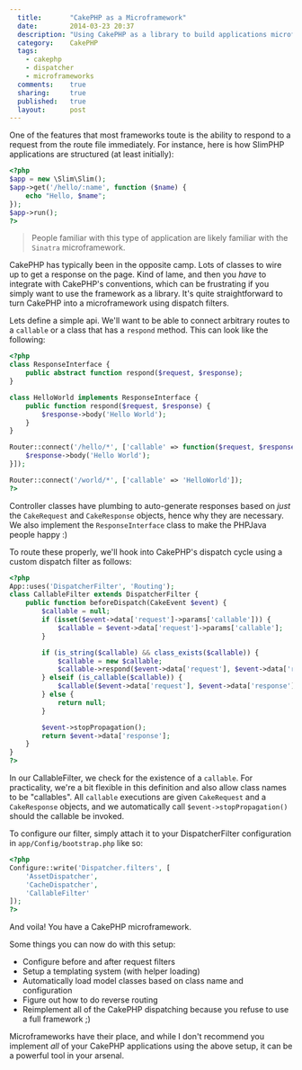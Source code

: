 ```yaml
---
  title:       "CakePHP as a Microframework"
  date:        2014-03-23 20:37
  description: "Using CakePHP as a library to build applications microframework-style"
  category:    CakePHP
  tags:
    - cakephp
    - dispatcher
    - microframeworks
  comments:    true
  sharing:     true
  published:   true
  layout:      post
---
```


One of the features that most frameworks toute is the ability to respond to a request from the route file immediately. For instance, here is how SlimPHP applications are structured (at least initially):

```php
<?php
$app = new \Slim\Slim();
$app->get('/hello/:name', function ($name) {
    echo "Hello, $name";
});
$app->run();
?>
```

>People familiar with this type of application are likely familiar with the `Sinatra` microframework.

CakePHP has typically been in the opposite camp. Lots of classes to wire up to get a response on the page. Kind of lame, and then you *have* to integrate with CakePHP's conventions, which can be frustrating if you simply want to use the framework as a library. It's quite straightforward to turn CakePHP into a microframework using dispatch filters.

Lets define a simple api. We'll want to be able to connect arbitrary routes to a `callable` or a class that has a `respond` method. This can look like the following:

```php
<?php
class ResponseInterface {
    public abstract function respond($request, $response);
}

class HelloWorld implements ResponseInterface {
    public function respond($request, $response) {
        $response->body('Hello World');
    }
}

Router::connect('/hello/*', ['callable' => function($request, $response) {
    $response->body('Hello World');
}]);

Router::connect('/world/*', ['callable' => 'HelloWorld']);
?>
```

Controller classes have plumbing to auto-generate responses based on *just* the `CakeRequest` and `CakeResponse` objects, hence why they are necessary. We also implement the `ResponseInterface` class to make the PHPJava people happy :)

To route these properly, we'll hook into CakePHP's dispatch cycle using a custom dispatch filter as follows:

```php
<?php
App::uses('DispatcherFilter', 'Routing');
class CallableFilter extends DispatcherFilter {
    public function beforeDispatch(CakeEvent $event) {
        $callable = null;
        if (isset($event->data['request']->params['callable'])) {
            $callable = $event->data['request']->params['callable'];
        }

        if (is_string($callable) && class_exists($callable)) {
            $callable = new $callable;
            $callable->respond($event->data['request'], $event->data['response']);
        } elseif (is_callable($callable)) {
            $callable($event->data['request'], $event->data['response']);
        } else {
            return null;
        }

        $event->stopPropagation();
        return $event->data['response'];
    }
}
?>
```

In our CallableFilter, we check for the existence of a `callable`. For practicality, we're a bit flexible in this definition and also allow class names to be "callables". All `callable` executions are given `CakeRequest` and a `CakeResponse` objects, and we automatically call `$event->stopPropagation()` should the callable be invoked.

To configure our filter, simply attach it to your DispatcherFilter configuration in `app/Config/bootstrap.php` like so:

```php
<?php
Configure::write('Dispatcher.filters', [
    'AssetDispatcher',
    'CacheDispatcher',
    'CallableFilter'
]);
?>
```

And voila! You have a CakePHP microframework.

Some things you can now do with this setup:

- Configure before and after request filters
- Setup a templating system (with helper loading)
- Automatically load model classes based on class name and configuration
- Figure out how to do reverse routing
- Reimplement all of the CakePHP dispatching because you refuse to use a full framework ;)

Microframeworks have their place, and while I don't recommend you implement *all* of your CakePHP applications using the above setup, it can be a powerful tool in your arsenal.
